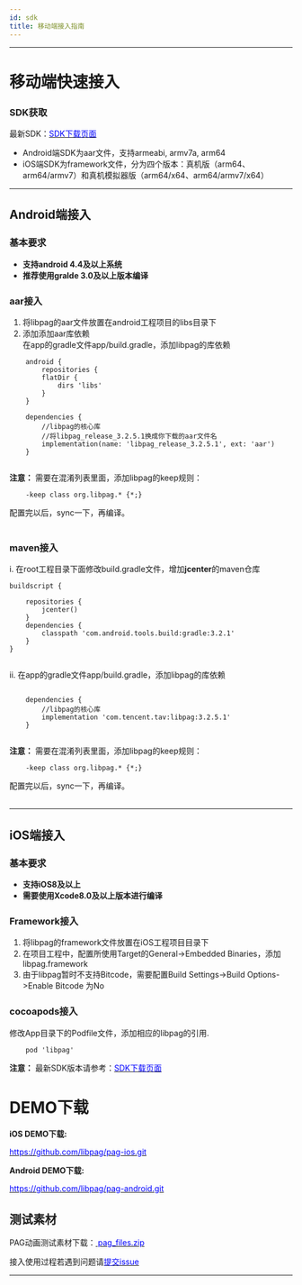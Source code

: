 ```yaml
---
id: sdk
title: 移动端接入指南
---
```

---
# 移动端快速接入

### SDK获取
最新SDK：[<font color=blue>SDK下载页面</font>](https://github.com/tencent/libpag/releases)<br/>

 - Android端SDK为aar文件，支持armeabi, armv7a, arm64
 - iOS端SDK为framework文件，分为四个版本：真机版（arm64、arm64/armv7）和真机模拟器版（arm64/x64、arm64/armv7/x64）


---
## Android端接入

### 基本要求
+ **支持android 4.4及以上系统**
+ **推荐使用gralde 3.0及以上版本编译**

### aar接入
   1. 将libpag的aar文件放置在android工程项目的libs目录下
   2. 添加添加aar库依赖<br/>
   在app的gradle文件app/build.gradle，添加libpag的库依赖
   
```
	android {
	    repositories {
        flatDir {
            dirs 'libs'
        }
    }
	
	dependencies {
	    //libpag的核心库
	    //将libpag_release_3.2.5.1换成你下载的aar文件名
    	implementation(name: 'libpag_release_3.2.5.1', ext: 'aar')
	}
	
``` 

**注意：** 需要在混淆列表里面，添加libpag的keep规则：
   
```
	-keep class org.libpag.* {*;}
```
配置完以后，sync一下，再编译。<br/><br/>

### maven接入
   i. 在root工程目录下面修改build.gradle文件，增加**jcenter**的maven仓库
   
```
buildscript {

    repositories {
		jcenter()
    }
    dependencies {
        classpath 'com.android.tools.build:gradle:3.2.1'
    }
}
	
``` 

   ii. 在app的gradle文件app/build.gradle，添加libpag的库依赖
   
```
	
	dependencies {
	    //libpag的核心库
		implementation 'com.tencent.tav:libpag:3.2.5.1'
	}
	
``` 

**注意：** 需要在混淆列表里面，添加libpag的keep规则：
   
```
	-keep class org.libpag.* {*;}
```
配置完以后，sync一下，再编译。<br/><br/>

---
## iOS端接入

### 基本要求<br/>

- **支持iOS8及以上** 
- **需要使用Xcode8.0及以上版本进行编译**

### Framework接入<br>
   1. 将libpag的framework文件放置在iOS工程项目目录下
   2. 在项目工程中，配置所使用Target的General->Embedded Binaries，添加libpag.framework
   3. 由于libpag暂时不支持Bitcode，需要配置Build Settings->Build Options->Enable Bitcode 为No

### cocoapods接入<br>
修改App目录下的Podfile文件，添加相应的libpag的引用.

```
	pod 'libpag'
```
**注意：** 最新SDK版本请参考：[<font color=blue>SDK下载页面</font>](https://github.com/tencent/libpag/releases)<br/>


# DEMO下载
**iOS DEMO下载:**

[<font color=blue>https://github.com/libpag/pag-ios.git</font>](https://github.com/libpag/pag-ios.git)

**Android DEMO下载:**

[<font color=blue>https://github.com/libpag/pag-android.git</font>](https://github.com/libpag/pag-android.git)

## 测试素材
PAG动画测试素材下载：[<font color=blue> pag_files.zip </font>](https://pagio-1251316161.file.myqcloud.com/website/static/file/pag_files.zip) 

接入使用过程若遇到问题请[<font color=blue>提交issue</font>](https://github.com/libpag/libpag/issues/new?assignees=&labels=&template=bug_report.md&title=)<br/>

---